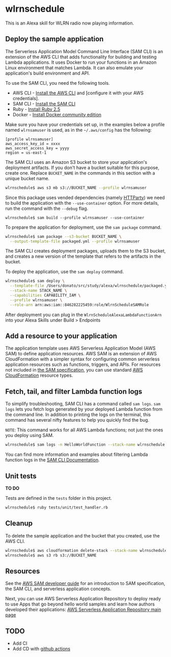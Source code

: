 # wlrnschedule

This is an Alexa skill for WLRN radio now playing information.

## Deploy the sample application

The Serverless Application Model Command Line Interface (SAM CLI) is an extension of the AWS CLI that adds functionality for building and testing Lambda applications. It uses Docker to run your functions in an Amazon Linux environment that matches Lambda. It can also emulate your application's build environment and API.

To use the SAM CLI, you need the following tools.

* AWS CLI - [Install the AWS CLI](https://docs.aws.amazon.com/cli/latest/userguide/cli-chap-install.html) and [configure it with your AWS credentials].
* SAM CLI - [Install the SAM CLI](https://docs.aws.amazon.com/serverless-application-model/latest/developerguide/serverless-sam-cli-install.html)
* Ruby - [Install Ruby 2.5](https://www.ruby-lang.org/en/documentation/installation/)
* Docker - [Install Docker community edition](https://hub.docker.com/search/?type=edition&offering=community)

Make sure you have your credentials set up, in the examples below a profile named `wlrnsamuser` is used, as in the `~/.aws/config` has the following:

```
[profile wlrnsamuser]
aws_access_key_id = xxxx
aws_secret_access_key = yyyy
region = us-east-1
```

The SAM CLI uses an Amazon S3 bucket to store your application's deployment artifacts. If you don't have a bucket suitable for this purpose, create one. Replace `BUCKET_NAME` in the commands in this section with a unique bucket name.

```bash
wlrnschedule$ aws s3 mb s3://BUCKET_NAME --profile wlrnsamuser
```

Since this package uses vended dependencies (namely [HTTParty](https://github.com/jnunemaker/httparty)) we need to build the application with the `--use-container` option. For more details, run the command with the `--debug` flag.

```
wlrnschedule$ sam build --profile wlrnsamuser --use-container
```

To prepare the application for deployment, use the `sam package` command.

```bash
wlrnschedule$ sam package --s3-bucket BUCKET_NAME \
  --output-template-file packaged.yml --profile wlrnsamuser
```

The SAM CLI creates deployment packages, uploads them to the S3 bucket, and creates a new version of the template that refers to the artifacts in the bucket. 

To deploy the application, use the `sam deploy` command.

```bash
wlrnschedule$ sam deploy \
  --template-file /Users/donato/src/study/alexa/wlrnschedule/packaged.yml \
  --stack-name STACK_NAME \
  --capabilities CAPABILITY_IAM \
  --profile wlrnsamuser \
  --role-arn arn:aws:iam::846282225459:role/WlrnScheduleSAMRole
```

After deployment you can plug in the `WlrnScheduleAlexaLambdaFunctionArn` into your Alexa Skills under Build > Endpoints

## Add a resource to your application
The application template uses AWS Serverless Application Model (AWS SAM) to define application resources. AWS SAM is an extension of AWS CloudFormation with a simpler syntax for configuring common serverless application resources such as functions, triggers, and APIs. For resources not included in [the SAM specification](https://github.com/awslabs/serverless-application-model/blob/master/versions/2016-10-31.md), you can use standard [AWS CloudFormation](https://docs.aws.amazon.com/AWSCloudFormation/latest/UserGuide/aws-template-resource-type-ref.html) resource types.

## Fetch, tail, and filter Lambda function logs

To simplify troubleshooting, SAM CLI has a command called `sam logs`. `sam logs` lets you fetch logs generated by your deployed Lambda function from the command line. In addition to printing the logs on the terminal, this command has several nifty features to help you quickly find the bug.

`NOTE`: This command works for all AWS Lambda functions; not just the ones you deploy using SAM.

```bash
wlrnschedule$ sam logs -n HelloWorldFunction --stack-name wlrnschedule --tail
```

You can find more information and examples about filtering Lambda function logs in the [SAM CLI Documentation](https://docs.aws.amazon.com/serverless-application-model/latest/developerguide/serverless-sam-cli-logging.html).

## Unit tests

**TO DO**

Tests are defined in the `tests` folder in this project.

```bash
wlrnschedule$ ruby tests/unit/test_handler.rb
```

## Cleanup

To delete the sample application and the bucket that you created, use the AWS CLI.

```bash
wlrnschedule$ aws cloudformation delete-stack --stack-name wlrnschedule
wlrnschedule$ aws s3 rb s3://BUCKET_NAME
```

## Resources

See the [AWS SAM developer guide](https://docs.aws.amazon.com/serverless-application-model/latest/developerguide/what-is-sam.html) for an introduction to SAM specification, the SAM CLI, and serverless application concepts.

Next, you can use AWS Serverless Application Repository to deploy ready to use Apps that go beyond hello world samples and learn how authors developed their applications: [AWS Serverless Application Repository main page](https://aws.amazon.com/serverless/serverlessrepo/)

## TODO

* Add CI
* Add CD with [github actions](https://github.com/apex/actions/tree/master/aws/sam)
